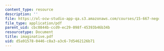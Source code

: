 ```yaml
---
content_type: resource
description: ''
file: https://ol-ocw-studio-app-qa.s3.amazonaws.com/courses/15-667-negotiation-and-conflict-management-spring-2001/d5a915780446c8a3a3c67d5462126b71_imaginative.pdf
file_type: application/pdf
parent_uid: cbc0844b-ccd9-ec29-098f-45393b46b34b
resourcetype: Document
title: imaginative.pdf
uid: d5a91578-0446-c8a3-a3c6-7d5462126b71
---
```

